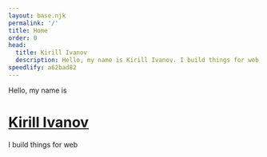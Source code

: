 ```yaml
---
layout: base.njk
permalink: '/'
title: Home
order: 0
head:
  title: Kirill Ivanov
  description: Hello, my name is Kirill Ivanov. I build things for web.
speedlify: a62bad82
---
```


<div class="home">
  <div>
    <p>Hello, my name is</p>
    <h1 class="home__name"><a href="/about">Kirill Ivanov</a></h1>
  </div>
  <p class="home__description">I build things for web</p>
</div>
